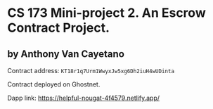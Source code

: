 # CS 173 Mini-project 2. An Escrow Contract Project.

## by Anthony Van Cayetano

Contract address: `KT18r1q7Urm1WwyxJw5xg6Dh2iuH4wUDinta`

Contract deployed on Ghostnet.

Dapp link: https://helpful-nougat-4f4579.netlify.app/
